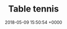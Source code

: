 ---
layout: activity
title: Table tennis
description: This over 50's group is small and friendly, the emphasis is on socialising as well as playing. Great for meeting new people and enjoying a little exercise too.
times:
- Monday 7.00pm - 8.30pm
cost: £1
location: St George's Community Centre
signup: false
additional_info: Bats and balls provided
date: 2018-05-09 15:50:54 +0000
---